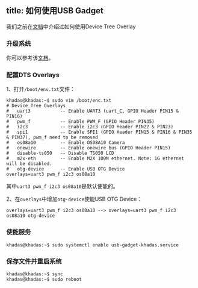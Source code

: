 title: 如何使用USB Gadget
---

我们之前在[文档](/zh-cn/vim3/HowToUseDeviceTreeOverlay.html)中介绍过如何使用Device Tree Overlay

### 升级系统

你可以参考该[文档](/zh-cn/vim3/HowToUpgradeTheSystem.html)。

### 配置DTS Overlays

1、打开`/boot/env.txt`文件：
```shell
khadas@khadas:~$ sudo vim /boot/enc.txt
# Device Tree Overlays
#   uart3           -- Enable UART3 (uart_C, GPIO Header PIN15 & PIN16)
#   pwm_f           -- Enable PWM_F (GPIO Header PIN35)
#   i2c3            -- Enable i2c3 (GPIO Header PIN22 & PIN23)
#   spi1            -- Enable SPI1 (GPIO Header PIN15 & PIN16 & PIN35 & PIN37), pwm_f need to be removed
#   os08a10         -- Enable OS08A10 Camera
#   onewire         -- Enable onewire bus (GPIO Header PIN15)
#   disable-ts050   -- Disable TS050 LCD
#   m2x-eth         -- Enable M2X 100M ethernet. Note: 1G ethernet will be disabled.
#   otg-device      -- Enable USB OTG Device
overlays=uart3 pwm_f i2c3 os08a10
```
其中`uart3 pwm_f i2c3 os08a10`是默认使能的。

2、在`overlays`中增加`otg-device`使能USB OTG Device：
```shell
overlays=uart3 pwm_f i2c3 os08a10 --> overlays=uart3 pwm_f i2c3 os08a10 otg-device
```

### 使能服务
```shell
khadas@khadas:~$ sudo systemctl enable usb-gadget-khadas.service
```

### 保存文件并重启系统
```shell
khadas@khadas:~$ sync
khadas@khadas:~$ sudo reboot
```


